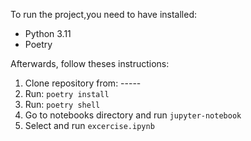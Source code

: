 To run the project,you need to have installed:

- Python 3.11
- Poetry

Afterwards, follow theses instructions:

1. Clone repository from: -----
2. Run: `poetry install`
3. Run: `poetry shell`
4. Go to notebooks directory and run `jupyter-notebook`
5. Select and run `excercise.ipynb`
